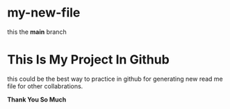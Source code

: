 
# my-new-file

this the **main** branch

# This Is My Project In Github

this could be the best way to practice in github for generating new read me file for other collabrations.

**Thank You So Much**

